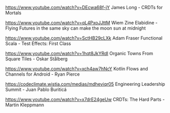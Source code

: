 https://www.youtube.com/watch?v=DEcwa68f-jY James Long - CRDTs for Mortals

https://www.youtube.com/watch?v=qL4PxoJJttM Wiem Zine Elabidine - Flying Futures in the same sky can make the moon sun at midnight

https://www.youtube.com/watch?v=SctHB29cLXk Adam Fraser Functional Scala - Test Effects: First Class

https://www.youtube.com/watch?v=1hqt8JkYRdI Organic Towns From Square Tiles - Oskar Stålberg

https://www.youtube.com/watch?v=xch4aw7hNcY Kotlin Flows and Channels for Android - Ryan Pierce

https://codeclimate.wistia.com/medias/mdheviqr05 Engineering Leadership Summit - Juan Pablo Buriticá

https://www.youtube.com/watch?v=x7drE24geUw CRDTs: The Hard Parts - Martin Kleppmann
